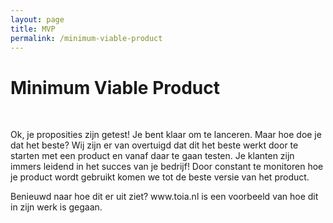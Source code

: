 ```yaml
---
layout: page
title: MVP
permalink: /minimum-viable-product
---
```



<h1> Minimum Viable Product </h1>

<BR>

  <p class="light">Ok, je proposities zijn getest! Je bent klaar om te lanceren. Maar hoe doe je dat het beste? Wij zijn er van overtuigd dat dit het beste werkt door te starten met een product en vanaf daar te gaan testen. Je klanten zijn immers leidend in het succes van je bedrijf! Door constant te monitoren hoe je product wordt gebruikt komen we tot de beste versie van het product.

<BR>

<p>Benieuwd naar hoe dit er uit ziet? www.toia.nl is een voorbeeld van hoe dit in zijn werk is gegaan. </p>
